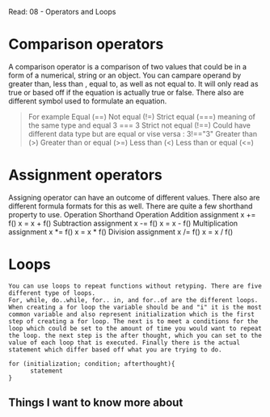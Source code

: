 Read: 08 - Operators and Loops

# Comparison operators
A comparison operator is a comparison of two values that could be in a form of a numerical, string or an object. You can campare operand by greater than, less than , equal to, as well as not equal to. It will only read as true or based off if the equation is actually true or false.
There also are different symbol used to formulate an equation. 
> For example
  Equal (==)
  Not equal (!=)
  Strict equal (===) meaning of the same type and equal 3 === 3
  Strict not equal (!==) Could have different data type but are equal or vise versa : 3!=="3"
  Greater than (>)
  Greater than or equal (>=)
  Less than (<)
  Less than or equal (<=)

  # Assignment operators
  Assigning operator can have an outcome of different values. There also are different formula formats for this as well. There are quite a few shorthand property to use. 
                        Operation       Shorthand Operation
    Addition assignment	x += f()        	x = x + f()
    Subtraction assignment	x -= f()    	x = x - f()
    Multiplication assignment	x *= f()	x = x * f()
    Division assignment	x /= f()	        x = x / f()

# Loops

    You can use loops to repeat functions without retyping. There are five different type of loops.
    For, while, do..while, for.. in, and for..of are the different loops. When creating a for loop the variable should be and "i" it is the most common variable and also represent initialization which is the first step of creating a for loop. The next is to meet a conditions for the loop which could be set to the amount of time you would want to repeat the loop. the next step is the after thought, which you can set to the value of each loop that is executed. Finally there is the actual statement which differ based off what you are trying to do. 

    for (initialization; condition; afterthought){
          statement
    }

## Things I want to know more about





